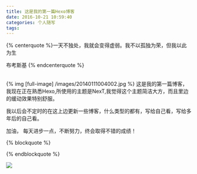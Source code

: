 ```yaml
---
title: 这是我的第一篇Hexo博客
date: 2016-10-21 10:59:40
categories: 个人随写
tags:
---
```

   <!-- 标签 方式，要求版本在0.4.5或以上 -->
 {% centerquote %}一天不独处，我就会变得虚弱。我不以孤独为荣，但我以此为生
  
  
  
  布考斯基 
  {% endcenterquote %}


<br/>
 {% img [full-image] /images/20140111004002.jpg %}
 这是我的第一篇博客，我现在正在熟悉Hexo,所使用的主题是NexT,我觉得这个主题简洁大方，而且里边的缓动效果特别舒服。
 
 我以后会不定时的在这上边更新一些博客，什么类型的都有，写给自己看，写给多年后的自己看。
 
 加油， 每天进步一点，不断努力，终会取得不错的成绩！
 <!-- more -->
 


{% blockquote  %}

{% endblockquote %}



<img src="/images/bg_web.jpg" class="full-image" />